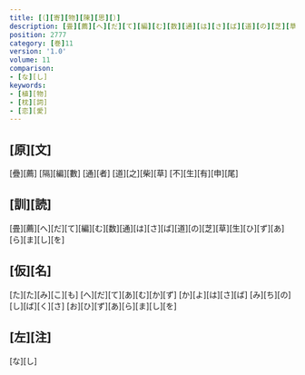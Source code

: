 ```yaml
---
title: [（][寄][物][陳][思][）]
description: [畳][薦][へ][だ][て][編][む][数][通][は][さ][ば][道][の][芝][草][生][ひ][ず][あ][ら][ま][し][を]
position: 2777
category: [巻]11
version: '1.0'
volume: 11
comparison:
- [な][し]
keywords:
- [植][物]
- [枕][詞]
- [恋][愛]
---
```


## [原][文]

[疊][薦] [隔][編][數] [通][者] [道][之][柴][草] [不][生][有][申][尾]

## [訓][読]

[畳][薦][へ][だ][て][編][む][数][通][は][さ][ば][道][の][芝][草][生][ひ][ず][あ][ら][ま][し][を]

## [仮][名]

[た][た][み][こ][も] [へ][だ][て][あ][む][か][ず] [か][よ][は][さ][ば] [み][ち][の][し][ば][く][さ] [お][ひ][ず][あ][ら][ま][し][を]

## [左][注]

[な][し]

